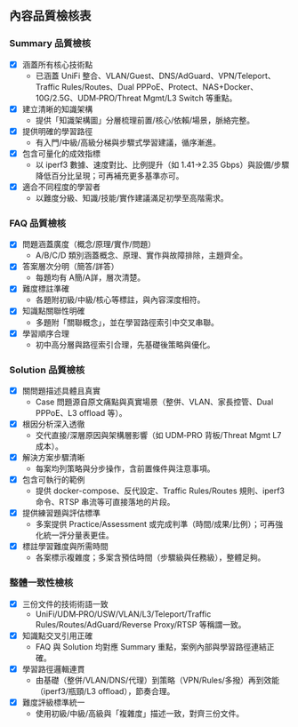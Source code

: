 ## 內容品質檢核表

### Summary 品質檢核
- [x] 涵蓋所有核心技術點
  - 已涵蓋 UniFi 整合、VLAN/Guest、DNS/AdGuard、VPN/Teleport、Traffic Rules/Routes、Dual PPPoE、Protect、NAS+Docker、10G/2.5G、UDM‑PRO/Threat Mgmt/L3 Switch 等重點。
- [x] 建立清晰的知識架構
  - 提供「知識架構圖」分層梳理前置/核心/依賴/場景，脈絡完整。
- [x] 提供明確的學習路徑
  - 有入門/中級/高級分梯與步驟式學習建議，循序漸進。
- [x] 包含可量化的成效指標
  - 以 iperf3 數據、速度對比、比例提升（如 1.41→2.35 Gbps）與設備/步驟降低百分比呈現；可再補充更多基準亦可。
- [x] 適合不同程度的學習者
  - 以難度分級、知識/技能/實作建議滿足初學至高階需求。

### FAQ 品質檢核
- [x] 問題涵蓋廣度（概念/原理/實作/問題）
  - A/B/C/D 類別涵蓋概念、原理、實作與故障排除，主題齊全。
- [x] 答案層次分明（簡答/詳答）
  - 每題均有 A簡/A詳，層次清楚。
- [x] 難度標註準確
  - 各題附初級/中級/核心等標註，與內容深度相符。
- [x] 知識點關聯性明確
  - 多題附「關聯概念」，並在學習路徑索引中交叉串聯。
- [x] 學習順序合理
  - 初中高分層與路徑索引合理，先基礎後策略與優化。

### Solution 品質檢核
- [x] 關問題描述具體且真實
  - Case 問題源自原文痛點與真實場景（整併、VLAN、家長控管、Dual PPPoE、L3 offload 等）。
- [x] 根因分析深入透徹
  - 交代直接/深層原因與架構層影響（如 UDM‑PRO 背板/Threat Mgmt L7 成本）。
- [x] 解決方案步驟清晰
  - 每案均列策略與分步操作，含前置條件與注意事項。
- [x] 包含可執行的範例
  - 提供 docker-compose、反代設定、Traffic Rules/Routes 規則、iperf3 命令、RTSP 串流等可直接落地的片段。
- [x] 提供練習題與評估標準
  - 多案提供 Practice/Assessment 或完成判準（時間/成果/比例）；可再強化統一評分量表更佳。
- [x] 標註學習難度與所需時間
  - 各案標示複雜度；多案含預估時間（步驟級與任務級），整體足夠。

### 整體一致性檢核
- [x] 三份文件的技術術語一致
  - UniFi/UDM‑PRO/USW/VLAN/L3/Teleport/Traffic Rules/Routes/AdGuard/Reverse Proxy/RTSP 等稱謂一致。
- [x] 知識點交叉引用正確
  - FAQ 與 Solution 均對應 Summary 重點，案例內部與學習路徑連結正確。
- [x] 學習路徑邏輯連貫
  - 由基礎（整併/VLAN/DNS/代理）到策略（VPN/Rules/多撥）再到效能（iperf3/瓶頸/L3 offload），節奏合理。
- [x] 難度評級標準統一
  - 使用初級/中級/高級與「複雜度」描述一致，對齊三份文件。
